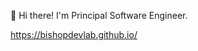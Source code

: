 👋 Hi there!
I'm Principal Software Engineer.

<https://bishopdevlab.github.io/>

<!---
- 👋 Hi, I’m @bishopdevlab
- 👀 I’m interested in ...
- 🌱 I’m currently learning ...
- 💞️ I’m looking to collaborate on ...
- 📫 How to reach me ...
--->
<!---
bishopdevlab/bishopdevlab is a ✨ special ✨ repository because its `README.md` (this file) appears on your GitHub profile.
You can click the Preview link to take a look at your changes.
--->

